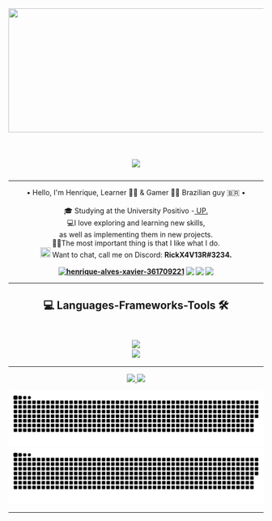 <div align="center">
<img src="https://i.pinimg.com/originals/9a/58/c3/9a58c343701abc80f7e1d5ec4142ab4d.gif" width="580" height="245"/>
</div>
<h1 align="center">
  <a href="https://git.io/typing-svg">
    <img src="https://readme-typing-svg.herokuapp.com?size=30&color=7E2FB1FF&center=true&vCenter=true&lines=Hello+World!!+%F0%9F%91%8B;Eu+sou+Henrique+Xavier!">
  </a>
</h1>

---

<p align="center">
  • Hello, I'm Henrique, Learner 👨‍💻 &  Gamer 🦸‍♂️ Brazilian guy 🇧🇷 •
  <br>
  <br>
  🎓 Studying at the University Positivo -<a href="https://www.up.edu.br/"> UP.</a>
  <br>
  💻I love exploring and learning new skills,<br> 
  as well as implementing them in new projects.
  <br>
  🧑‍💼The most important thing is that I like what I do.
  <br>
  <img src="https://img.icons8.com/fluency/344/discord-logo.png" width="20" height="20"/> Want to chat, call me on Discord: <strong>RickX4V13R#3234.<strong/>
  <br>
</p>

<div align="center">
<a href="https://linkedin.com/in/henrique-alves-xavier-361709221"><img align="center" src="https://img.shields.io/badge/-LinkedIn-%230077B5?style=for-the-badge&logo=linkedin&logoColor=white" alt="henrique-alves-xavier-361709221" target="_blank"/></a>
<a href="https://instagram.com/henrique.a_xavier"><img align="center" src="https://img.shields.io/badge/Instagram-E4405F?style=for-the-badge&logo=instagram&logoColor=white"  target="_blank"" /></a>
<a href="mailto:henriquexa08212@gmail.com" target="blank"><img align="center" src="https://img.shields.io/badge/Gmail-D14836?style=for-the-badge&logo=gmail&logoColor=white" target="_blank"/></a>
<a href="https://steamcommunity.com/profiles/76561198399329840" target="blank"><img align="center" src="https://img.shields.io/badge/Steam-%23333?style=for-the-badge&logo=steam&logoColor=white" target="_blank"/></a>
<div/>

---

<h2 align="center">💻 Languages-Frameworks-Tools 🛠</h2>
<br>
<p align="center">
  <a href="https://skillicons.dev">
    <img src="https://skillicons.dev/icons?i=git,github,vscode,ruby,html,css,js,dart,flutter,java,c#" /><br>
    <img src="https://skillicons.dev/icons?i=ps,pr,ai,figma" />

  </a>
</p>
<hr>

<div align="center">
  <a href="https://github.com/HaXavier">
  <img height="180em" src="https://github-readme-stats.vercel.app/api?username=HaXavier&show_icons=true&theme=radical&include_all_commits=true&count_private=true"/>
  <img height="180em" src="https://github-readme-stats.vercel.app/api/top-langs/?username=HaXavier&layout=compact&langs_count=7&theme=radical"/>
  <a/>
</div>

![github contribution grid snake animation](https://raw.githubusercontent.com/HaXavier/HaXavier/output/github-contribution-grid-snake-dark.svg#gh-dark-mode-only)![github contribution grid snake animation](https://raw.githubusercontent.com/HaXavier/HaXavier/output/github-contribution-grid-snake.svg#gh-light-mode-only)

---


